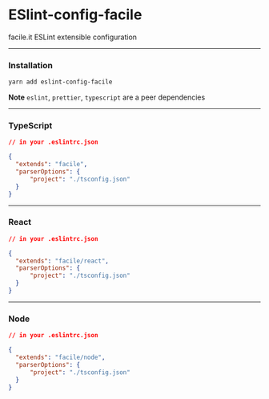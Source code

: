 # ESlint-config-facile

facile.it ESLint extensible configuration

---

### Installation

```sh
yarn add eslint-config-facile
```

**Note** `eslint`, `prettier`, `typescript` are a peer dependencies

---

### TypeScript

```json
// in your .eslintrc.json

{
  "extends": "facile",
  "parserOptions": {
      "project": "./tsconfig.json"
  }
}
```

---

### React

```json
// in your .eslintrc.json

{
  "extends": "facile/react",
  "parserOptions": {
      "project": "./tsconfig.json"
  }
}
```

---

### Node

```json
// in your .eslintrc.json

{
  "extends": "facile/node",
  "parserOptions": {
      "project": "./tsconfig.json"
  }
}
```
